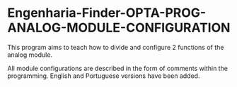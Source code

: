 # Engenharia-Finder-OPTA-PROG-ANALOG-MODULE-CONFIGURATION
This program aims to teach how to divide and configure 2 functions of the analog module.

All module configurations are described in the form of comments within the programming.
English and Portuguese versions have been added.
